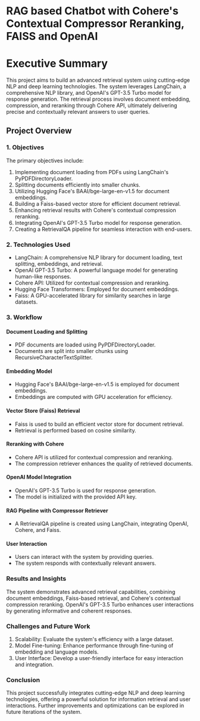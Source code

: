 # RAG based Chatbot with Cohere's Contextual Compressor Reranking, FAISS and OpenAI

# Executive Summary
This project aims to build an advanced retrieval system using cutting-edge NLP and deep learning technologies. The system leverages LangChain, a comprehensive NLP library, and OpenAI's GPT-3.5 Turbo model for response generation. The retrieval process involves document embedding, compression, and reranking through Cohere API, ultimately delivering precise and contextually relevant answers to user queries.

## Project Overview
### 1. Objectives
The primary objectives include:
1. Implementing document loading from PDFs using LangChain's PyPDFDirectoryLoader.
2. Splitting documents efficiently into smaller chunks.
3. Utilizing Hugging Face's BAAI/bge-large-en-v1.5 for document embeddings.
4. Building a Faiss-based vector store for efficient document retrieval.
5. Enhancing retrieval results with Cohere's contextual compression reranking.
6. Integrating OpenAI's GPT-3.5 Turbo model for response generation.
7. Creating a RetrievalQA pipeline for seamless interaction with end-users.

### 2. Technologies Used
- LangChain: A comprehensive NLP library for document loading, text splitting, embeddings, and retrieval.
- OpenAI GPT-3.5 Turbo: A powerful language model for generating human-like responses.
- Cohere API: Utilized for contextual compression and reranking.
- Hugging Face Transformers: Employed for document embeddings.
- Faiss: A GPU-accelerated library for similarity searches in large datasets.

### 3. Workflow
#### Document Loading and Splitting
- PDF documents are loaded using PyPDFDirectoryLoader.
- Documents are split into smaller chunks using RecursiveCharacterTextSplitter.

#### Embedding Model
- Hugging Face's BAAI/bge-large-en-v1.5 is employed for document embeddings.
- Embeddings are computed with GPU acceleration for efficiency.

#### Vector Store (Faiss) Retrieval
- Faiss is used to build an efficient vector store for document retrieval.
- Retrieval is performed based on cosine similarity.

#### Reranking with Cohere
- Cohere API is utilized for contextual compression and reranking.
- The compression retriever enhances the quality of retrieved documents.

#### OpenAI Model Integration
- OpenAI's GPT-3.5 Turbo is used for response generation.
- The model is initialized with the provided API key.

#### RAG Pipeline with Compressor Retriever
- A RetrievalQA pipeline is created using LangChain, integrating OpenAI, Cohere, and Faiss.

#### User Interaction
- Users can interact with the system by providing queries.
- The system responds with contextually relevant answers.

### Results and Insights
The system demonstrates advanced retrieval capabilities, combining document embeddings, Faiss-based retrieval, and Cohere's contextual compression reranking. OpenAI's GPT-3.5 Turbo enhances user interactions by generating informative and coherent responses.

### Challenges and Future Work
1. Scalability: Evaluate the system's efficiency with a large dataset.
2. Model Fine-tuning: Enhance performance through fine-tuning of embedding and language models.
3. User Interface: Develop a user-friendly interface for easy interaction and integration.

### Conclusion
This project successfully integrates cutting-edge NLP and deep learning technologies, offering a powerful solution for information retrieval and user interactions. Further improvements and optimizations can be explored in future iterations of the system.
